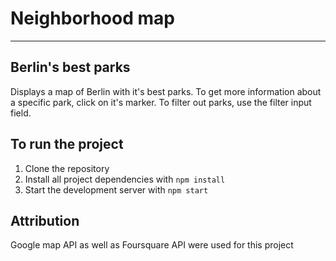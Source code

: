 # Neighborhood map

---

## Berlin's best parks

Displays a map of Berlin with it's best parks. To get more information about a specific park, click on it's marker. To filter out parks, use the filter input field.

## To run the project

1.  Clone the repository
2.  Install all project dependencies with `npm install`
3.  Start the development server with `npm start`

## Attribution

Google map API as well as Foursquare API were used for this project
